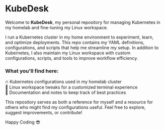 # KubeDesk  

Welcome to **KubeDesk**, my personal repository for managing Kubernetes in my homelab and fine-tuning my Linux workspace.  

I run a Kubernetes cluster in my home environment to experiment, learn, and optimize deployments. This repo contains my YAML definitions, configurations, and scripts that help me streamline my setup. In addition to Kubernetes, I also maintain my Linux workspace with custom configurations, scripts, and tools to improve workflow efficiency.  

### What you'll find here:
:fire: Kubernetes configurations used in my homelab cluster  
:wrench: Linux workspace tweaks for a customized terminal experience  
:rocket:  Documentation and notes to keep track of best practices  

This repository serves as both a reference for myself and a resource for others who might find my configurations useful. Feel free to explore, suggest improvements, or contribute!  

Happy Coding :sunglasses:
